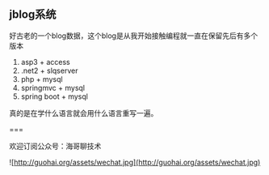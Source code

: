 ## jblog系统

好古老的一个blog数据，这个blog是从我开始接触编程就一直在保留先后有多个版本

1. asp3 + access
2. .net2 + slqserver
3. php + mysql
4. springmvc + mysql
5. spring boot + mysql

真的是在学什么语言就会用什么语言重写一遍。

===

欢迎订阅公众号：海哥聊技术

![http://guohai.org/assets/wechat.jpg](http://guohai.org/assets/wechat.jpg)